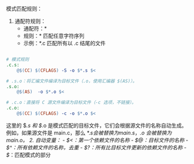 模式匹配规则：
1. 通配符规则：
    - 通配符：*
    - 规则：* 匹配任意字符序列
    - 示例：*.c 匹配所有以 .c 结尾的文件
```makefile

# 模式规则
.c.s:
	@$(CC) $(CFLAGS) -S -o $*.s $<

# .s.o：将汇编文件编译为目标文件（.o，使用汇编器 $(AS)）。
.s.o:
	@$(AS)  -o $*.o $<

# .c.o：直接将 C 源文件编译为目标文件（-c 选项，不链接）。
.c.o:
	@$(CC) $(CFLAGS) -c -o $*.o $<
```

这里的 $*.s 和 $*.o 是模式匹配的目标文件，它们会根据源文件的名称自动生成。例如，如果源文件是 main.c，那么 $*.s 会被替换为 main.s，$*.o 会被替换为 main.o。
2. 自动变量：
    - $<：第一个依赖文件的名称
    - $@：目标文件的名称
    - $^：所有依赖文件的名称，去重
    - $?：所有比目标文件更新的依赖文件的名称
    - $*：匹配模式的部分
